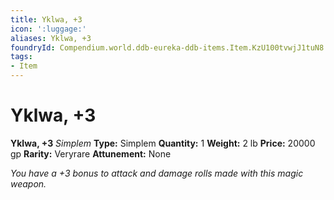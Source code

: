 ```yaml
---
title: Yklwa, +3
icon: ':luggage:'
aliases: Yklwa, +3
foundryId: Compendium.world.ddb-eureka-ddb-items.Item.KzU100tvwjJ1tuN8
tags:
- Item
---
```


# Yklwa, +3

**Yklwa, +3**
_Simplem_
**Type:** Simplem
**Quantity:** 1
**Weight:** 2 lb
**Price:** 20000 gp
**Rarity:** Veryrare
**Attunement:** None

*You have a +3 bonus to attack and damage rolls made with this magic weapon.*